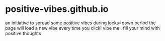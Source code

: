 # positive-vibes.github.io
an initiative to spread some positive vibes during locks=down period 
the page will load a new vibe every time you click! vibe me .
fill your mind with positive thoughts 

